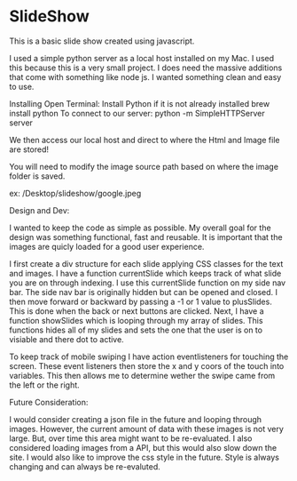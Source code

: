 # SlideShow


This is a basic slide show created using javascript. 


I used a simple python server as a local host installed on my Mac. I used this because this is a very small project. I does need the massive additions that come with something like node js. I wanted something clean and easy to use.

Installing 
Open Terminal: 
Install Python if it is not already installed
brew install python
To connect to our server: 
python -m SimpleHTTPServer server 

We then access our local host and direct to where the Html and Image file are stored! 

You will need to modify the image source path based on where the image folder is saved.

ex:
/Desktop/slideshow/google.jpeg

Design and Dev: 

 I wanted to keep the code as simple as possible. My overall goal for the design was something functional, fast and reusable. It is important that the images are quicly loaded for a good user experience. 


I first create a div structure for each slide applying CSS classes for the text and images. I have a function currentSlide which keeps track of what slide you are on through indexing. I use this currentSlide function on my side nav bar. The side nav bar is originally hidden but can be opened and closed. I then move forward or backward by passing a -1 or 1 value to plusSlides. This is done when the back or next buttons are clicked. Next, I have a function showSlides which is looping through my array of slides. This functions hides all of my slides and sets the one that the user is on to visiable and there dot to active. 

To keep track of mobile swiping I have action eventlisteners for touching the screen. These event listeners then store the x and y coors of the touch into variables. This then allows me to determine wether the swipe came from the left or the right. 


Future Consideration: 

I would consider creating a json file in the future and looping through images. However, the current amount of data with these images is not very large. But, over time this area might want to be re-evaluated. I also considered loading images from a API, but this would also slow down the site. 
I would also like to improve the css style in the future. Style is always changing and can always be re-evaluted.
